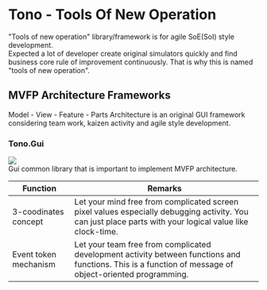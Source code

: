 # Tono - Tools Of New Operation

"Tools of new operation" library/framework is for agile SoE(SoI) style development.   
Expected a lot of developer create original simulators quickly and find business core rule of improvement continuously. That is why this is named "tools of new operation".

## MVFP Architecture Frameworks
Model - View - Feature - Parts Architecture is an original GUI framework considering team work, kaizen activity and agile style development.

### Tono.Gui
![](https://aqtono.com/tomarika/tono/TonoGuiIcon.png)  
Gui common library that is important to implement MVFP architecture.

Function|Remarks
-|-
3-coodinates concept|Let your mind free from complicated screen pixel values especially debugging activity. You can just place parts with your logical value like clock-time.
Event token  mechanism|Let your team free from complicated development activity between functions and functions. This is a function of message of object-oriented programming.
